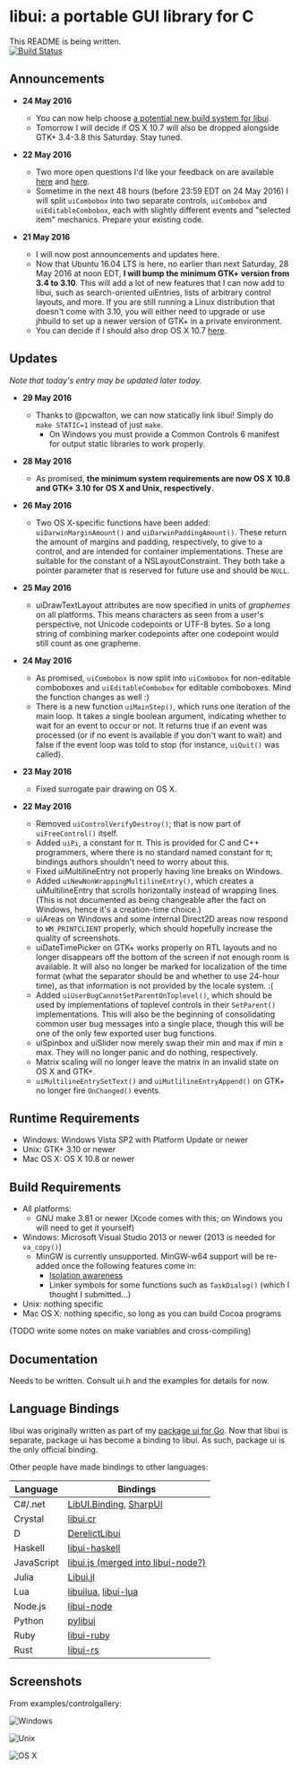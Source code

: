 # libui: a portable GUI library for C

This README is being written.<br>
[![Build Status](https://travis-ci.org/andlabs/libui.png)](https://travis-ci.org/andlabs/libui)

## Announcements

* **24 May 2016**
	* You can now help choose [a potential new build system for libui](https://github.com/andlabs/libui/issues/62).
	* Tomorrow I will decide if OS X 10.7 will also be dropped alongside GTK+ 3.4-3.8 this Saturday. Stay tuned.

* **22 May 2016**
	* Two more open questions I'd like your feedback on are available [here](https://github.com/andlabs/libui/issues/48) and [here](https://github.com/andlabs/libui/issues/25).
	* Sometime in the next 48 hours (before 23:59 EDT on 24 May 2016) I will split `uiCombobox` into two separate controls, `uiCombobox` and `uiEditableCombobox`, each with slightly different events and "selected item" mechanics. Prepare your existing code.

* **21 May 2016**
	* I will now post announcements and updates here.
	* Now that Ubuntu 16.04 LTS is here, no earlier than next Saturday, 28 May 2016 at noon EDT, **I will bump the minimum GTK+ version from 3.4 to 3.10**. This will add a lot of new features that I can now add to libui, such as search-oriented uiEntries, lists of arbitrary control layouts, and more. If you are still running a Linux distribution that doesn't come with 3.10, you will either need to upgrade or use jhbuild to set up a newer version of GTK+ in a private environment.
	* You can decide if I should also drop OS X 10.7 [here](https://github.com/andlabs/libui/issues/46).

## Updates

*Note that today's entry may be updated later today.*

* **29 May 2016**
	* Thanks to @pcwalton, we can now statically link libui! Simply do `make STATIC=1` instead of just `make`.
		* On Windows you must provide a Common Controls 6 manifest for output static libraries to work properly.

* **28 May 2016**
	* As promised, **the minimum system requirements are now OS X 10.8 and GTK+ 3.10 for OS X and Unix, respectively**.

* **26 May 2016**
	* Two OS X-specific functions have been added: `uiDarwinMarginAmount()` and `uiDarwinPaddingAmount()`. These return the amount of margins and padding, respectively, to give to a control, and are intended for container implementations. These are suitable for the constant of a NSLayoutConstraint. They both take a pointer parameter that is reserved for future use and should be `NULL`.

* **25 May 2016**
	* uiDrawTextLayout attributes are now specified in units of *graphemes* on all platforms. This means characters as seen from a user's perspective, not Unicode codepoints or UTF-8 bytes. So a long string of combining marker codepoints after one codepoint would still count as one grapheme.

* **24 May 2016**
	* As promised, `uiCombobox` is now split into `uiCombobox` for non-editable comboboxes and `uiEditableCombobox` for editable comboboxes. Mind the function changes as well :)
	* There is a new function `uiMainStep()`, which runs one iteration of the main loop. It takes a single boolean argument, indicating whether to wait for an event to occur or not. It returns true if an event was processed (or if no event is available if you don't want to wait) and false if the event loop was told to stop (for instance, `uiQuit()` was called).

* **23 May 2016**
	* Fixed surrogate pair drawing on OS X.

* **22 May 2016**
	* Removed `uiControlVerifyDestroy()`; that is now part of `uiFreeControl()` itself.
	* Added `uiPi`, a constant for π. This is provided for C and C++ programmers, where there is no standard named constant for π; bindings authors shouldn't need to worry about this.
	* Fixed uiMultilineEntry not properly having line breaks on Windows.
	* Added `uiNewNonWrappingMultilineEntry()`, which creates a uiMultilineEntry that scrolls horizontally instead of wrapping lines. (This is not documented as being changeable after the fact on Windows, hence it's a creation-time choice.)
	* uiAreas on Windows and some internal Direct2D areas now respond to `WM_PRINTCLIENT` properly, which should hopefully increase the quality of screenshots.
	* uiDateTimePicker on GTK+ works properly on RTL layouts and no longer disappears off the bottom of the screen if not enough room is available. It will also no longer be marked for localization of the time format (what the separator should be and whether to use 24-hour time), as that information is not provided by the locale system. :(
	* Added `uiUserBugCannotSetParentOnToplevel()`, which should be used by implementations of toplevel controls in their `SetParent()` implementations. This will also be the beginning of consolidating common user bug messages into a single place, though this will be one of the only few exported user bug functions.
	* uiSpinbox and uiSlider now merely swap their min and max if min ≥ max. They will no longer panic and do nothing, respectively.
	* Matrix scaling will no longer leave the matrix in an invalid state on OS X and GTK+.
	* `uiMultilineEntrySetText()` and `uiMutlilineEntryAppend()` on GTK+ no longer fire `OnChanged()` events.

## Runtime Requirements

* Windows: Windows Vista SP2 with Platform Update or newer
* Unix: GTK+ 3.10 or newer
* Mac OS X: OS X 10.8 or newer

## Build Requirements

* All platforms:
	* GNU make 3.81 or newer (Xcode comes with this; on Windows you will need to get it yourself)
* Windows: Microsoft Visual Studio 2013 or newer (2013 is needed for `va_copy()`)
	* MinGW is currently unsupported. MinGW-w64 support will be re-added once the following features come in:
		* [Isolation awareness](https://msdn.microsoft.com/en-us/library/aa375197%28v=vs.85%29.aspx)
		* Linker symbols for some functions such as `TaskDialog()` (which I thought I submitted...)
* Unix: nothing specific
* Mac OS X: nothing specific, so long as you can build Cocoa programs

(TODO write some notes on make variables and cross-compiling)

## Documentation

Needs to be written. Consult ui.h and the examples for details for now.

## Language Bindings

libui was originally written as part of my [package ui for Go](https://github.com/andlabs/ui). Now that libui is separate, package ui has become a binding to libui. As such, package ui is the only official binding.

Other people have made bindings to other languages:

Language | Bindings
--- | ---
C#/.net | [LibUI.Binding](https://github.com/NattyNarwhal/LibUI.Binding), [SharpUI](https://github.com/benpye/sharpui/)
Crystal | [libui.cr](https://github.com/Fusion/libui.cr)
D | [DerelictLibui](https://github.com/Extrawurst/DerelictLibui)
Haskell | [libui-haskell](https://github.com/ajnsit/libui-haskell)
JavaScript | [libui.js (merged into libui-node?)](https://github.com/mavenave/libui.js)
Julia | [Libui.jl](https://github.com/joa-quim/Libui.jl)
Lua | [libuilua](https://github.com/zevv/libuilua), [libui-lua](https://github.com/mdombroski/libui-lua)
Node.js | [libui-node](https://github.com/parro-it/libui-node)
Python | [pylibui](https://github.com/joaoventura/pylibui)
Ruby | [libui-ruby](https://github.com/jamescook/libui-ruby)
Rust | [libui-rs](https://github.com/pcwalton/libui-rs)

## Screenshots

From examples/controlgallery:

![Windows](examples/controlgallery/windows.png)

![Unix](examples/controlgallery/unix.png)

![OS X](examples/controlgallery/darwin.png)
